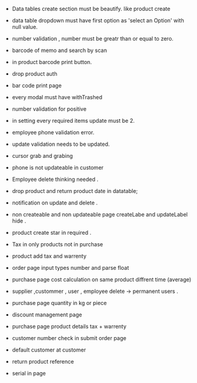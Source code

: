 - Data tables create section must be beautify. like product create
- data table dropdown must have first option as 'select an Option' with null value.

- number validation , number must be greatr than or equal to zero.
- barcode of memo and search by scan 
- in product barcode print button.
- drop product auth
- bar code print page
- every modal must have withTrashed 
- number validation for positive
- in setting every required items update must be 2.
- employee phone validation error. 
- update validation needs to be updated.
- cursor grab and grabing 
- phone is not updateable in customer 
- Employee delete thinking needed . 
- drop product and return product date in datatable;
- notification on update and delete . 
- non createable and non updateable page createLabe and updateLabel hide .
- product create star in required .
- Tax in only products not in purchase 
- product add tax and warrenty 
- order page input types number and parse float 
- purchase page cost calculation on same product diffrent time (average)
- supplier ,custommer , user , employee delete -> permanent users .
- purchase page quantity in kg or piece 
- discount management page 
- purchase page product details tax + warrenty  
- customer number check in submit order page
- default customer at customer
- return product reference

- serial in page

